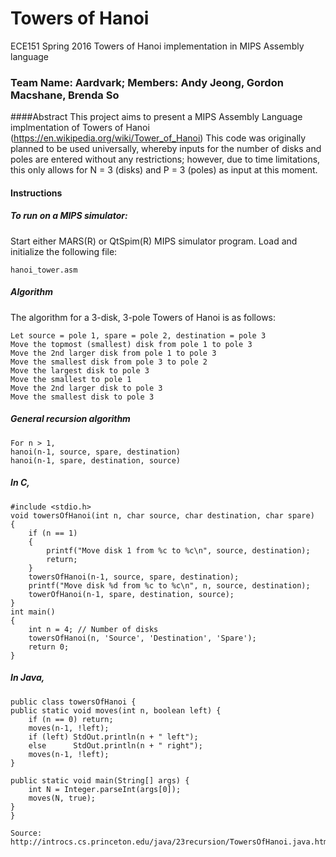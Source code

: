 # Towers of Hanoi
ECE151 Spring 2016 Towers of Hanoi implementation in MIPS Assembly language
### Team Name: Aardvark; Members: Andy Jeong, Gordon Macshane, Brenda So

####Abstract
This project aims to present a MIPS Assembly Language implmentation of Towers of Hanoi (https://en.wikipedia.org/wiki/Tower_of_Hanoi) 
This code was originally planned to be used universally, whereby inputs for the number of disks and poles are entered without any restrictions; however, due to time limitations, this only allows for N = 3 (disks) and P = 3 (poles) as input at this moment.


#### Instructions
##### To run on a MIPS simulator:
Start either MARS(R) or QtSpim(R) MIPS simulator program.
Load and initialize the following file:
    
    hanoi_tower.asm
	
##### Algorithm
The algorithm for a 3-disk, 3-pole Towers of Hanoi is as follows:
   
    Let source = pole 1, spare = pole 2, destination = pole 3
    Move the topmost (smallest) disk from pole 1 to pole 3
    Move the 2nd larger disk from pole 1 to pole 3
    Move the smallest disk from pole 3 to pole 2
    Move the largest disk to pole 3
    Move the smallest to pole 1
    Move the 2nd larger disk to pole 3
    Move the smallest disk to pole 3
    
##### General recursion algorithm
    For n > 1, 
    hanoi(n-1, source, spare, destination)
    hanoi(n-1, spare, destination, source)
##### In C,
    #include <stdio.h>
    void towersOfHanoi(int n, char source, char destination, char spare)
    {
        if (n == 1)
        {
            printf("Move disk 1 from %c to %c\n", source, destination);
            return;
        }
        towersOfHanoi(n-1, source, spare, destination);
        printf("Move disk %d from %c to %c\n", n, source, destination);
        towerOfHanoi(n-1, spare, destination, source);
    }
    int main()
    {
        int n = 4; // Number of disks
        towersOfHanoi(n, 'Source', 'Destination', 'Spare');
        return 0;
    }
##### In Java,
	public class towersOfHanoi {
    public static void moves(int n, boolean left) {
        if (n == 0) return;
        moves(n-1, !left);
        if (left) StdOut.println(n + " left");
        else      StdOut.println(n + " right");
        moves(n-1, !left);
    }

    public static void main(String[] args) {
        int N = Integer.parseInt(args[0]);
        moves(N, true);
    }
    }
    
    Source: http://introcs.cs.princeton.edu/java/23recursion/TowersOfHanoi.java.html
